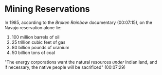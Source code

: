 Mining Reservations
===================

In 1985, according to the _Broken Rainbow_ documentary (00:07:15), on the Navajo
reservation alone lie:

1. 100 million barrels of oil
1. 25 trillion cubic feet of gas
1. 80 billion pounds of uranium
1. 50 billion tons of coal

"The energy corporations want the natural resources _under_ Indian
land, and if necessary, the native people will be sacrificed"
(00:07:29)
